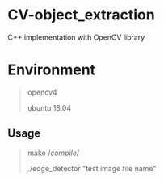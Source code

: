 # CV-object_extraction
C++ implementation with OpenCV library

# Environment
> opencv4
> 
> ubuntu 18.04

## Usage 
> make /*compile*/
> 
> ./edge_detector "test image file name"
